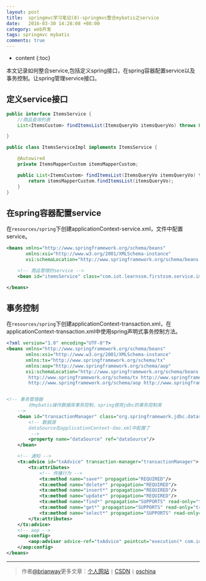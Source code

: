 ```yaml
---
layout: post
title:  springmvc学习笔记(8)-springmvc整合mybatis之service
date:   2016-03-30 14:28:08 +08:00
category: web开发
tags: springmvc mybatis
comments: true
---
```


* content
{:toc}

本文记录如何整合service,包括定义spring接口，在spring容器配置service以及事务控制。让spring管理service接口。




## 定义service接口

```java
public interface ItemsService {
    //商品查询列表
    List<ItemsCustom> findItemsList(ItemsQueryVo itemsQueryVo) throws Exception;

}
```

```java
public class ItemsServiceImpl implements ItemsService {

    @Autowired
    private ItemsMapperCustom itemsMapperCustom;

    public List<ItemsCustom> findItemsList(ItemsQueryVo itemsQueryVo) throws Exception {
        return itemsMapperCustom.findItemsList(itemsQueryVo);
    }
}
```

## 在spring容器配置service


在`resources/spring`下创建applicationContext-service.xml，文件中配置service。

```xml
<beans xmlns="http://www.springframework.org/schema/beans"
       xmlns:xsi="http://www.w3.org/2001/XMLSchema-instance"
       xsi:schemaLocation="http://www.springframework.org/schema/beans http://www.springframework.org/schema/beans/spring-beans-4.0.xsd">

    <!-- 商品管理的service -->
    <bean id="itemsService" class="com.iot.learnssm.firstssm.service.impl.ItemsServiceImpl"/>

</beans>
```

## 事务控制

在`resources/spring`下创建applicationContext-transaction.xml，在applicationContext-transaction.xml中使用spring声明式事务控制方法。

```xml
<?xml version="1.0" encoding="UTF-8"?>
<beans xmlns="http://www.springframework.org/schema/beans"
       xmlns:xsi="http://www.w3.org/2001/XMLSchema-instance"
       xmlns:tx="http://www.springframework.org/schema/tx"
       xmlns:aop="http://www.springframework.org/schema/aop"
       xsi:schemaLocation="http://www.springframework.org/schema/beans http://www.springframework.org/schema/beans/spring-beans.xsd
        http://www.springframework.org/schema/tx http://www.springframework.org/schema/tx/spring-tx-4.0.xsd
        http://www.springframework.org/schema/aop http://www.springframework.org/schema/aop/spring-aop.xsd">


<!-- 事务管理器
        对mybatis操作数据库事务控制，spring使用jdbc的事务控制类
    -->
    <bean id="transactionManager" class="org.springframework.jdbc.datasource.DataSourceTransactionManager">
        <!-- 数据源
        dataSource在applicationContext-dao.xml中配置了
         -->
        <property name="dataSource" ref="dataSource"/>
    </bean>

    <!-- 通知 -->
    <tx:advice id="txAdvice" transaction-manager="transactionManager">
        <tx:attributes>
            <!-- 传播行为 -->
            <tx:method name="save*" propagation="REQUIRED"/>
            <tx:method name="delete*" propagation="REQUIRED"/>
            <tx:method name="insert*" propagation="REQUIRED"/>
            <tx:method name="update*" propagation="REQUIRED"/>
            <tx:method name="find*" propagation="SUPPORTS" read-only="true"/>
            <tx:method name="get*" propagation="SUPPORTS" read-only="true"/>
            <tx:method name="select*" propagation="SUPPORTS" read-only="true"/>
        </tx:attributes>
    </tx:advice>
    <!-- aop -->
    <aop:config>
        <aop:advisor advice-ref="txAdvice" pointcut="execution(* com.iot.learnssm.firstssm.service.impl.*.*(..))"/>
    </aop:config>
</beans>
```



----

> 作者[@brianway](http://brianway.github.io/)更多文章：[个人网站](http://brianway.github.io/) `|` [CSDN](http://blog.csdn.net/h3243212/) `|` [oschina](http://my.oschina.net/brianway)



